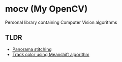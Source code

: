# mocv (My OpenCV)
Personal library containing Computer Vision algorithms

## TLDR
- [Panorama stitching](apps/mosaic/README.md)
- [Track color using Meanshift algorithm](apps/track_color/README.md)



